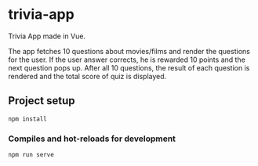 # trivia-app

Trivia App made in Vue.

The app fetches 10 questions about movies/films and render the questions for the user. If the user answer corrects, he is rewarded 10 points and the next question pops up.
After all 10 questions, the result of each question is rendered and the total score of quiz is displayed.

## Project setup

```
npm install
```

### Compiles and hot-reloads for development

```
npm run serve
```
